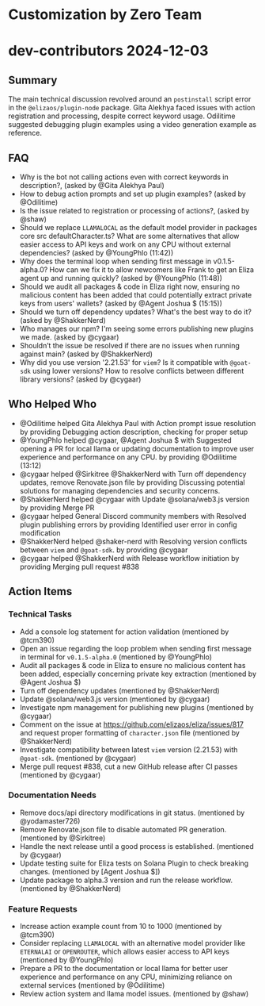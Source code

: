 # Customization by Zero Team

# dev-contributors 2024-12-03

## Summary

The main technical discussion revolved around an `postinstall` script error in the `@elizaos/plugin-node` package. Gita Alekhya faced issues with action registration and processing, despite correct keyword usage. Odilitime suggested debugging plugin examples using a video generation example as reference.

## FAQ

- Why is the bot not calling actions even with correct keywords in description?, (asked by @Gita Alekhya Paul)
- How to debug action prompts and set up plugin examples? (asked by @Odilitime)
- Is the issue related to registration or processing of actions?, (asked by @shaw)
- Should we replace `LLAMALOCAL` as the default model provider in packages
  core
  src
  defaultCharacter.ts? What are some alternatives that allow easier access to API keys and work on any CPU without external dependencies? (asked by @YoungPhlo (11:42))
- Why does the terminal loop when sending first message in v0.1.5-alpha.0? How can we fix it to allow newcomers like Frank to get an Eliza agent up and running quickly? (asked by @YoungPhlo (11:48))
- Should we audit all packages & code in Eliza right now, ensuring no malicious content has been added that could potentially extract private keys from users' wallets? (asked by @Agent Joshua $ (15:15))
- Should we turn off dependency updates? What's the best way to do it? (asked by @ShakkerNerd)
- Who manages our npm? I'm seeing some errors publishing new plugins we made. (asked by @cygaar)
- Shouldn’t the issue be resolved if there are no issues when running against main? (asked by @ShakkerNerd)
- Why did you use version '2.21.53' for `viem`? Is it compatible with `@goat-sdk` using lower versions? How to resolve conflicts between different library versions? (asked by @cygaar)

## Who Helped Who

- @Odilitime helped Gita Alekhya Paul with Action prompt issue resolution by providing Debugging action description, checking for proper setup
- @YoungPhlo helped @cygaar, @Agent Joshua $ with Suggested opening a PR for local llama or updating documentation to improve user experience and performance on any CPU. by providing @Odilitime (13:12)
- @cygaar helped @Sirkitree @ShakkerNerd with Turn off dependency updates, remove Renovate.json file by providing Discussing potential solutions for managing dependencies and security concerns.
- @ShakkerNerd helped @cygaar with Update @solana/web3.js version by providing Merge PR
- @cygaar helped General Discord community members with Resolved plugin publishing errors by providing Identified user error in config modification
- @ShakkerNerd helped @shaker-nerd with Resolving version conflicts between `viem` and `@goat-sdk`. by providing @cygaar
- @cygaar helped @ShakkerNerd with Release workflow initiation by providing Merging pull request #838

## Action Items

### Technical Tasks

- Add a console log statement for action validation (mentioned by @tcm390)
- Open an issue regarding the loop problem when sending first message in terminal for `v0.1.5-alpha.0` (mentioned by @YoungPhlo)
- Audit all packages & code in Eliza to ensure no malicious content has been added, especially concerning private key extraction (mentioned by @Agent Joshua $)
- Turn off dependency updates (mentioned by @ShakkerNerd)
- Update @solana/web3.js version (mentioned by @cygaar)
- Investigate npm management for publishing new plugins (mentioned by @cygaar)
- Comment on the issue at https://github.com/elizaos/eliza/issues/817 and request proper formatting of `character.json` file (mentioned by @ShakkerNerd)
- Investigate compatibility between latest `viem` version (2.21.53) with `@goat-sdk`. (mentioned by @cygaar)
- Merge pull request #838, cut a new GitHub release after CI passes (mentioned by @cygaar)

### Documentation Needs

- Remove docs/api directory modifications in git status. (mentioned by @yodamaster726)
- Remove Renovate.json file to disable automated PR generation. (mentioned by @Sirkitree)
- Handle the next release until a good process is established. (mentioned by @cygaar)
- Update testing suite for Eliza tests on Solana Plugin to check breaking changes. (mentioned by [Agent Joshua $])
- Update package to alpha.3 version and run the release workflow. (mentioned by @ShakkerNerd)

### Feature Requests

- Increase action example count from 10 to 1000 (mentioned by @tcm390)
- Consider replacing `LLAMALOCAL` with an alternative model provider like `ETERNALAI` or `OPENROUTER`, which allows easier access to API keys (mentioned by @YoungPhlo)
- Prepare a PR to the documentation or local llama for better user experience and performance on any CPU, minimizing reliance on external services (mentioned by @Odilitime)
- Review action system and llama model issues. (mentioned by @shaw)
